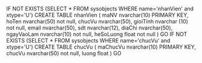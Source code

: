 IF NOT EXISTS (SELECT * FROM sysobjects WHERE name='nhanVien' and xtype='U')
CREATE TABLE nhanVien (
maNV nvarchar(10) PRIMARY KEY,
hoTen nvarchar(50) not null,
chucVu nvarchar(50),
gioiTinh nvarchar (10) not null,
email nvarchar(50),
sdt nvarchar(12),
diaChi nvarchar(50),
ngayVaoLam nvarchar(10) not null,
heSoLuong float not null
)
GO
IF NOT EXISTS (SELECT * FROM sysobjects WHERE name='chucVu' and xtype='U')
CREATE TABLE chucVu (
maChucVu nvarchar(10) PRIMARY KEY,
chucVu nvarchar(50) not null,
luong float
)
GO